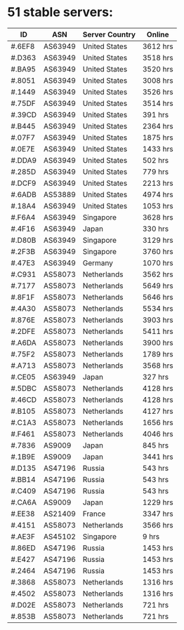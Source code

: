 # 51 stable servers:

| ID | ASN | Server Country | Online |
| ------ | ------ | ------ | ------ |
| #.6EF8 | AS63949 | United States | 3612 hrs |
| #.D363 | AS63949 | United States | 3518 hrs |
| #.BA95 | AS63949 | United States | 3520 hrs |
| #.8051 | AS63949 | United States | 3008 hrs |
| #.1449 | AS63949 | United States | 3526 hrs |
| #.75DF | AS63949 | United States | 3514 hrs |
| #.39CD | AS63949 | United States | 391 hrs |
| #.B445 | AS63949 | United States | 2364 hrs |
| #.07F7 | AS63949 | United States | 1875 hrs |
| #.0E7E | AS63949 | United States | 1433 hrs |
| #.DDA9 | AS63949 | United States | 502 hrs |
| #.285D | AS63949 | United States | 779 hrs |
| #.DCF9 | AS63949 | United States | 2213 hrs |
| #.6ADB | AS53889 | United States | 4974 hrs |
| #.18A4 | AS63949 | United States | 1053 hrs |
| #.F6A4 | AS63949 | Singapore | 3628 hrs |
| #.4F16 | AS63949 | Japan | 330 hrs |
| #.D80B | AS63949 | Singapore | 3129 hrs |
| #.2F3B | AS63949 | Singapore | 3760 hrs |
| #.47E3 | AS63949 | Germany | 1070 hrs |
| #.C931 | AS58073 | Netherlands | 3562 hrs |
| #.7177 | AS58073 | Netherlands | 5649 hrs |
| #.8F1F | AS58073 | Netherlands | 5646 hrs |
| #.4A30 | AS58073 | Netherlands | 5534 hrs |
| #.876E | AS58073 | Netherlands | 3903 hrs |
| #.2DFE | AS58073 | Netherlands | 5411 hrs |
| #.A6DA | AS58073 | Netherlands | 3900 hrs |
| #.75F2 | AS58073 | Netherlands | 1789 hrs |
| #.A713 | AS58073 | Netherlands | 3568 hrs |
| #.CE05 | AS63949 | Japan | 327 hrs |
| #.5DBC | AS58073 | Netherlands | 4128 hrs |
| #.46CD | AS58073 | Netherlands | 4128 hrs |
| #.B105 | AS58073 | Netherlands | 4127 hrs |
| #.C1A3 | AS58073 | Netherlands | 1656 hrs |
| #.F461 | AS58073 | Netherlands | 4046 hrs |
| #.7836 | AS9009 | Japan | 845 hrs |
| #.1B9E | AS9009 | Japan | 3441 hrs |
| #.D135 | AS47196 | Russia | 543 hrs |
| #.BB14 | AS47196 | Russia | 543 hrs |
| #.C409 | AS47196 | Russia | 543 hrs |
| #.CA6A | AS9009 | Japan | 1229 hrs |
| #.EE38 | AS21409 | France | 3347 hrs |
| #.4151 | AS58073 | Netherlands | 3566 hrs |
| #.AE3F | AS45102 | Singapore | 9 hrs |
| #.86ED | AS47196 | Russia | 1453 hrs |
| #.E427 | AS47196 | Russia | 1453 hrs |
| #.2464 | AS47196 | Russia | 1453 hrs |
| #.3868 | AS58073 | Netherlands | 1316 hrs |
| #.4502 | AS58073 | Netherlands | 1316 hrs |
| #.D02E | AS58073 | Netherlands | 721 hrs |
| #.853B | AS58073 | Netherlands | 721 hrs |

